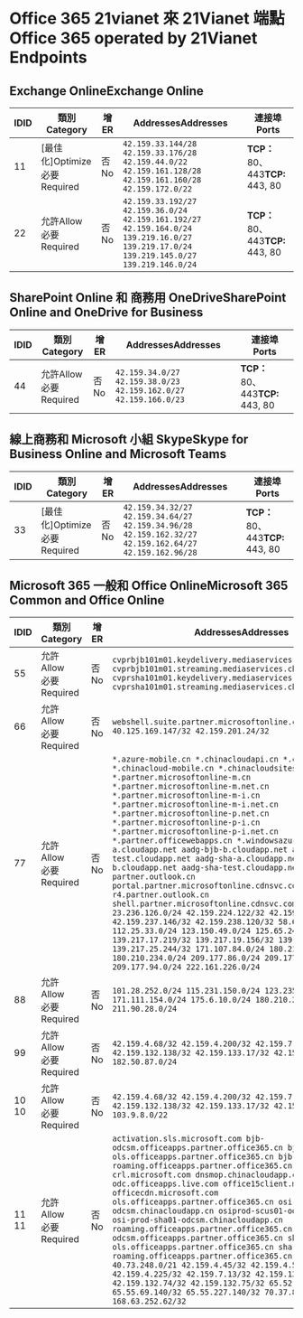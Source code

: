 <!--This file was automatically generated by a script, any manual changes will be overwritten.-->
<!--Please contact the Office 365 Endpoints team with any questions.-->
<!--China endpoints version 2018063000-->
<!--File generated 2018-07-20 14:25:15.9845-->

# <a name="office-365-operated-by-21vianet-endpoints"></a><span data-ttu-id="c5ec7-101">Office 365 21vianet 來 21Vianet 端點</span><span class="sxs-lookup"><span data-stu-id="c5ec7-101">Office 365 operated by 21Vianet Endpoints</span></span>


## <a name="exchange-online"></a><span data-ttu-id="c5ec7-102">Exchange Online</span><span class="sxs-lookup"><span data-stu-id="c5ec7-102">Exchange Online</span></span>

<span data-ttu-id="c5ec7-103">ID</span><span class="sxs-lookup"><span data-stu-id="c5ec7-103">ID</span></span> | <span data-ttu-id="c5ec7-104">類別</span><span class="sxs-lookup"><span data-stu-id="c5ec7-104">Category</span></span>             | <span data-ttu-id="c5ec7-105">增</span><span class="sxs-lookup"><span data-stu-id="c5ec7-105">ER</span></span> | <span data-ttu-id="c5ec7-106">Addresses</span><span class="sxs-lookup"><span data-stu-id="c5ec7-106">Addresses</span></span>                                                                                                                             | <span data-ttu-id="c5ec7-107">連接埠</span><span class="sxs-lookup"><span data-stu-id="c5ec7-107">Ports</span></span>           
-- | -------------------- | -- | ------------------------------------------------------------------------------------------------------------------------------------- | ----------------
<span data-ttu-id="c5ec7-108">1</span><span class="sxs-lookup"><span data-stu-id="c5ec7-108">1</span></span>  | <span data-ttu-id="c5ec7-109">[最佳化]</span><span class="sxs-lookup"><span data-stu-id="c5ec7-109">Optimize</span></span><BR><span data-ttu-id="c5ec7-110">必要</span><span class="sxs-lookup"><span data-stu-id="c5ec7-110">Required</span></span> | <span data-ttu-id="c5ec7-111">否</span><span class="sxs-lookup"><span data-stu-id="c5ec7-111">No</span></span> | `42.159.33.144/28 42.159.33.176/28 42.159.44.0/22 42.159.161.128/28 42.159.161.160/28 42.159.172.0/22`                                | <span data-ttu-id="c5ec7-112">**TCP：** 80、 443</span><span class="sxs-lookup"><span data-stu-id="c5ec7-112">**TCP:** 443, 80</span></span>
<span data-ttu-id="c5ec7-113">2</span><span class="sxs-lookup"><span data-stu-id="c5ec7-113">2</span></span>  | <span data-ttu-id="c5ec7-114">允許</span><span class="sxs-lookup"><span data-stu-id="c5ec7-114">Allow</span></span><BR><span data-ttu-id="c5ec7-115">必要</span><span class="sxs-lookup"><span data-stu-id="c5ec7-115">Required</span></span>    | <span data-ttu-id="c5ec7-116">否</span><span class="sxs-lookup"><span data-stu-id="c5ec7-116">No</span></span> | `42.159.33.192/27 42.159.36.0/24 42.159.161.192/27 42.159.164.0/24 139.219.16.0/27 139.219.17.0/24 139.219.145.0/27 139.219.146.0/24` | <span data-ttu-id="c5ec7-117">**TCP：** 80、 443</span><span class="sxs-lookup"><span data-stu-id="c5ec7-117">**TCP:** 443, 80</span></span>

## <a name="sharepoint-online-and-onedrive-for-business"></a><span data-ttu-id="c5ec7-118">SharePoint Online 和 商務用 OneDrive</span><span class="sxs-lookup"><span data-stu-id="c5ec7-118">SharePoint Online and OneDrive for Business</span></span>

<span data-ttu-id="c5ec7-119">ID</span><span class="sxs-lookup"><span data-stu-id="c5ec7-119">ID</span></span> | <span data-ttu-id="c5ec7-120">類別</span><span class="sxs-lookup"><span data-stu-id="c5ec7-120">Category</span></span>          | <span data-ttu-id="c5ec7-121">增</span><span class="sxs-lookup"><span data-stu-id="c5ec7-121">ER</span></span> | <span data-ttu-id="c5ec7-122">Addresses</span><span class="sxs-lookup"><span data-stu-id="c5ec7-122">Addresses</span></span>                                                       | <span data-ttu-id="c5ec7-123">連接埠</span><span class="sxs-lookup"><span data-stu-id="c5ec7-123">Ports</span></span>           
-- | ----------------- | -- | --------------------------------------------------------------- | ----------------
<span data-ttu-id="c5ec7-124">4</span><span class="sxs-lookup"><span data-stu-id="c5ec7-124">4</span></span>  | <span data-ttu-id="c5ec7-125">允許</span><span class="sxs-lookup"><span data-stu-id="c5ec7-125">Allow</span></span><BR><span data-ttu-id="c5ec7-126">必要</span><span class="sxs-lookup"><span data-stu-id="c5ec7-126">Required</span></span> | <span data-ttu-id="c5ec7-127">否</span><span class="sxs-lookup"><span data-stu-id="c5ec7-127">No</span></span> | `42.159.34.0/27 42.159.38.0/23 42.159.162.0/27 42.159.166.0/23` | <span data-ttu-id="c5ec7-128">**TCP：** 80、 443</span><span class="sxs-lookup"><span data-stu-id="c5ec7-128">**TCP:** 443, 80</span></span>

## <a name="skype-for-business-online-and-microsoft-teams"></a><span data-ttu-id="c5ec7-129">線上商務和 Microsoft 小組 Skype</span><span class="sxs-lookup"><span data-stu-id="c5ec7-129">Skype for Business Online and Microsoft Teams</span></span>

<span data-ttu-id="c5ec7-130">ID</span><span class="sxs-lookup"><span data-stu-id="c5ec7-130">ID</span></span> | <span data-ttu-id="c5ec7-131">類別</span><span class="sxs-lookup"><span data-stu-id="c5ec7-131">Category</span></span>             | <span data-ttu-id="c5ec7-132">增</span><span class="sxs-lookup"><span data-stu-id="c5ec7-132">ER</span></span> | <span data-ttu-id="c5ec7-133">Addresses</span><span class="sxs-lookup"><span data-stu-id="c5ec7-133">Addresses</span></span>                                                                                            | <span data-ttu-id="c5ec7-134">連接埠</span><span class="sxs-lookup"><span data-stu-id="c5ec7-134">Ports</span></span>           
-- | -------------------- | -- | ---------------------------------------------------------------------------------------------------- | ----------------
<span data-ttu-id="c5ec7-135">3</span><span class="sxs-lookup"><span data-stu-id="c5ec7-135">3</span></span>  | <span data-ttu-id="c5ec7-136">[最佳化]</span><span class="sxs-lookup"><span data-stu-id="c5ec7-136">Optimize</span></span><BR><span data-ttu-id="c5ec7-137">必要</span><span class="sxs-lookup"><span data-stu-id="c5ec7-137">Required</span></span> | <span data-ttu-id="c5ec7-138">否</span><span class="sxs-lookup"><span data-stu-id="c5ec7-138">No</span></span> | `42.159.34.32/27 42.159.34.64/27 42.159.34.96/28 42.159.162.32/27 42.159.162.64/27 42.159.162.96/28` | <span data-ttu-id="c5ec7-139">**TCP：** 80、 443</span><span class="sxs-lookup"><span data-stu-id="c5ec7-139">**TCP:** 443, 80</span></span>

## <a name="microsoft-365-common-and-office-online"></a><span data-ttu-id="c5ec7-140">Microsoft 365 一般和 Office Online</span><span class="sxs-lookup"><span data-stu-id="c5ec7-140">Microsoft 365 Common and Office Online</span></span>

<span data-ttu-id="c5ec7-141">ID</span><span class="sxs-lookup"><span data-stu-id="c5ec7-141">ID</span></span> | <span data-ttu-id="c5ec7-142">類別</span><span class="sxs-lookup"><span data-stu-id="c5ec7-142">Category</span></span>          | <span data-ttu-id="c5ec7-143">增</span><span class="sxs-lookup"><span data-stu-id="c5ec7-143">ER</span></span> | <span data-ttu-id="c5ec7-144">Addresses</span><span class="sxs-lookup"><span data-stu-id="c5ec7-144">Addresses</span></span>                                                                                                                                                                                                                                                                                                                                                                                                                                                                                                                                                                                                                                                                                                                                                                                                                                                                                                                                                                                                                                | <span data-ttu-id="c5ec7-145">連接埠</span><span class="sxs-lookup"><span data-stu-id="c5ec7-145">Ports</span></span>           
-- | ----------------- | -- | ---------------------------------------------------------------------------------------------------------------------------------------------------------------------------------------------------------------------------------------------------------------------------------------------------------------------------------------------------------------------------------------------------------------------------------------------------------------------------------------------------------------------------------------------------------------------------------------------------------------------------------------------------------------------------------------------------------------------------------------------------------------------------------------------------------------------------------------------------------------------------------------------------------------------------------------------------------------------------------------------------------------------------------------- | ----------------
<span data-ttu-id="c5ec7-146">5</span><span class="sxs-lookup"><span data-stu-id="c5ec7-146">5</span></span>  | <span data-ttu-id="c5ec7-147">允許</span><span class="sxs-lookup"><span data-stu-id="c5ec7-147">Allow</span></span><BR><span data-ttu-id="c5ec7-148">必要</span><span class="sxs-lookup"><span data-stu-id="c5ec7-148">Required</span></span> | <span data-ttu-id="c5ec7-149">否</span><span class="sxs-lookup"><span data-stu-id="c5ec7-149">No</span></span> | `cvprbjb101m01.keydelivery.mediaservices.chinacloudapi.cn cvprbjb101m01.streaming.mediaservices.chinacloudapi.cn cvprsha101m01.keydelivery.mediaservices.chinacloudapi.cn cvprsha101m01.streaming.mediaservices.chinacloudapi.cn`                                                                                                                                                                                                                                                                                                                                                                                                                                                                                                                                                                                                                                                                                                                                                                                                        | <span data-ttu-id="c5ec7-150">**TCP：** 80、 443</span><span class="sxs-lookup"><span data-stu-id="c5ec7-150">**TCP:** 443, 80</span></span>
<span data-ttu-id="c5ec7-151">6</span><span class="sxs-lookup"><span data-stu-id="c5ec7-151">6</span></span>  | <span data-ttu-id="c5ec7-152">允許</span><span class="sxs-lookup"><span data-stu-id="c5ec7-152">Allow</span></span><BR><span data-ttu-id="c5ec7-153">必要</span><span class="sxs-lookup"><span data-stu-id="c5ec7-153">Required</span></span> | <span data-ttu-id="c5ec7-154">否</span><span class="sxs-lookup"><span data-stu-id="c5ec7-154">No</span></span> | `webshell.suite.partner.microsoftonline.cn`<BR>`40.125.169.147/32 42.159.201.24/32`                                                                                                                                                                                                                                                                                                                                                                                                                                                                                                                                                                                                                                                                                                                                                                                                                                                                                                                                                      | <span data-ttu-id="c5ec7-155">**TCP：** 80、 443</span><span class="sxs-lookup"><span data-stu-id="c5ec7-155">**TCP:** 443, 80</span></span>
<span data-ttu-id="c5ec7-156">7</span><span class="sxs-lookup"><span data-stu-id="c5ec7-156">7</span></span>  | <span data-ttu-id="c5ec7-157">允許</span><span class="sxs-lookup"><span data-stu-id="c5ec7-157">Allow</span></span><BR><span data-ttu-id="c5ec7-158">必要</span><span class="sxs-lookup"><span data-stu-id="c5ec7-158">Required</span></span> | <span data-ttu-id="c5ec7-159">否</span><span class="sxs-lookup"><span data-stu-id="c5ec7-159">No</span></span> | `*.azure-mobile.cn *.chinacloudapi.cn *.chinacloudapp.cn *.chinacloud-mobile.cn *.chinacloudsites.cn *.partner.microsoftonline-m.cn *.partner.microsoftonline-m.net.cn *.partner.microsoftonline-m-i.cn *.partner.microsoftonline-m-i.net.cn *.partner.microsoftonline-p.net.cn *.partner.microsoftonline-p-i.cn *.partner.microsoftonline-p-i.net.cn *.partner.officewebapps.cn *.windowsazure.cn aadg-bjb-a.cloudapp.net aadg-bjb-b.cloudapp.net aadg-bjb-test.cloudapp.net aadg-sha-a.cloudapp.net aadg-sha-b.cloudapp.net aadg-sha-test.cloudapp.net partner.outlook.cn portal.partner.microsoftonline.cdnsvc.com r4.partner.outlook.cn shell.partner.microsoftonline.cdnsvc.com`<BR>`23.236.126.0/24 42.159.224.122/32 42.159.233.91/32 42.159.237.146/32 42.159.238.120/32 58.68.168.0/24 112.25.33.0/24 123.150.49.0/24 125.65.247.0/24 139.217.17.219/32 139.217.19.156/32 139.217.21.3/32 139.217.25.244/32 171.107.84.0/24 180.210.232.0/24 180.210.234.0/24 209.177.86.0/24 209.177.90.0/24 209.177.94.0/24 222.161.226.0/24` | <span data-ttu-id="c5ec7-160">**TCP：** 80、 443</span><span class="sxs-lookup"><span data-stu-id="c5ec7-160">**TCP:** 443, 80</span></span>
<span data-ttu-id="c5ec7-161">8</span><span class="sxs-lookup"><span data-stu-id="c5ec7-161">8</span></span>  | <span data-ttu-id="c5ec7-162">允許</span><span class="sxs-lookup"><span data-stu-id="c5ec7-162">Allow</span></span><BR><span data-ttu-id="c5ec7-163">必要</span><span class="sxs-lookup"><span data-stu-id="c5ec7-163">Required</span></span> | <span data-ttu-id="c5ec7-164">否</span><span class="sxs-lookup"><span data-stu-id="c5ec7-164">No</span></span> | `101.28.252.0/24 115.231.150.0/24 123.235.32.0/24 171.111.154.0/24 175.6.10.0/24 180.210.229.0/24 211.90.28.0/24`                                                                                                                                                                                                                                                                                                                                                                                                                                                                                                                                                                                                                                                                                                                                                                                                                                                                                                                        | <span data-ttu-id="c5ec7-165">**TCP：** 80、 443</span><span class="sxs-lookup"><span data-stu-id="c5ec7-165">**TCP:** 443, 80</span></span>
<span data-ttu-id="c5ec7-166">9</span><span class="sxs-lookup"><span data-stu-id="c5ec7-166">9</span></span>  | <span data-ttu-id="c5ec7-167">允許</span><span class="sxs-lookup"><span data-stu-id="c5ec7-167">Allow</span></span><BR><span data-ttu-id="c5ec7-168">必要</span><span class="sxs-lookup"><span data-stu-id="c5ec7-168">Required</span></span> | <span data-ttu-id="c5ec7-169">否</span><span class="sxs-lookup"><span data-stu-id="c5ec7-169">No</span></span> | `42.159.4.68/32 42.159.4.200/32 42.159.7.156/32 42.159.132.138/32 42.159.133.17/32 42.159.135.78/32 182.50.87.0/24`                                                                                                                                                                                                                                                                                                                                                                                                                                                                                                                                                                                                                                                                                                                                                                                                                                                                                                                      | <span data-ttu-id="c5ec7-170">**TCP：** 80、 443</span><span class="sxs-lookup"><span data-stu-id="c5ec7-170">**TCP:** 443, 80</span></span>
<span data-ttu-id="c5ec7-171">10 </span><span class="sxs-lookup"><span data-stu-id="c5ec7-171">10</span></span> | <span data-ttu-id="c5ec7-172">允許</span><span class="sxs-lookup"><span data-stu-id="c5ec7-172">Allow</span></span><BR><span data-ttu-id="c5ec7-173">必要</span><span class="sxs-lookup"><span data-stu-id="c5ec7-173">Required</span></span> | <span data-ttu-id="c5ec7-174">否</span><span class="sxs-lookup"><span data-stu-id="c5ec7-174">No</span></span> | `42.159.4.68/32 42.159.4.200/32 42.159.7.156/32 42.159.132.138/32 42.159.133.17/32 42.159.135.78/32 103.9.8.0/22`                                                                                                                                                                                                                                                                                                                                                                                                                                                                                                                                                                                                                                                                                                                                                                                                                                                                                                                        | <span data-ttu-id="c5ec7-175">**TCP：** 80、 443</span><span class="sxs-lookup"><span data-stu-id="c5ec7-175">**TCP:** 443, 80</span></span>
<span data-ttu-id="c5ec7-176">11 </span><span class="sxs-lookup"><span data-stu-id="c5ec7-176">11</span></span> | <span data-ttu-id="c5ec7-177">允許</span><span class="sxs-lookup"><span data-stu-id="c5ec7-177">Allow</span></span><BR><span data-ttu-id="c5ec7-178">必要</span><span class="sxs-lookup"><span data-stu-id="c5ec7-178">Required</span></span> | <span data-ttu-id="c5ec7-179">否</span><span class="sxs-lookup"><span data-stu-id="c5ec7-179">No</span></span> | `activation.sls.microsoft.com bjb-odcsm.officeapps.partner.office365.cn bjb-ols.officeapps.partner.office365.cn bjb-roaming.officeapps.partner.office365.cn crl.microsoft.com dnsmop.chinacloudapp.cn odc.officeapps.live.com office15client.microsoft.com officecdn.microsoft.com ols.officeapps.partner.office365.cn osi-prod-bjb01-odcsm.chinacloudapp.cn osiprod-scus01-odcsm.cloudapp.net osi-prod-sha01-odcsm.chinacloudapp.cn roaming.officeapps.partner.office365.cn sha-odcsm.officeapps.partner.office365.cn sha-ols.officeapps.partner.office365.cn sha-roaming.officeapps.partner.office365.cn`<BR>`40.73.248.0/21 42.159.4.45/32 42.159.4.50/32 42.159.4.225/32 42.159.7.13/32 42.159.132.73/32 42.159.132.74/32 42.159.132.75/32 65.52.98.231/32 65.55.69.140/32 65.55.227.140/32 70.37.81.47/32 168.63.252.62/32`                                                                                                                                                                                                         | <span data-ttu-id="c5ec7-180">**TCP：** 80、 443</span><span class="sxs-lookup"><span data-stu-id="c5ec7-180">**TCP:** 443, 80</span></span>
